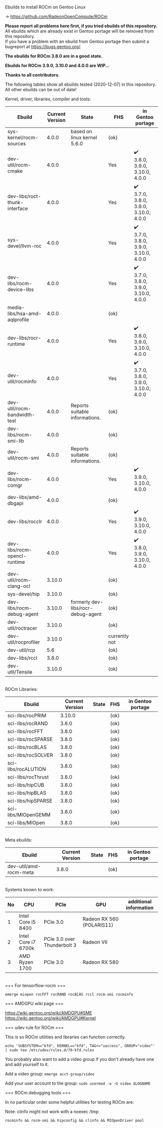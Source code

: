Ebuilds to install ROCm on Gentoo Linux

-> https://github.com/RadeonOpenCompute/ROCm

**Please report all problems here first, if you tried ebuilds of this repository.**<br>
All ebuilds which are already exist in Gentoo portage will be removed from this repository.<br>
If you have a problem with an ebuild from Gentoo portage then submit a bugreport at https://bugs.gentoo.org/.

**The ebuilds for ROCm 3.8.0 are in a good state.**<br>

**Ebuilds for ROCm 3.9.0, 3.10.0 and 4.0.0 are WIP...**<br>

**Thanks to all contributors.**

The following tables show all ebuilds tested (2020-12-07) in this repository. <br>
All other ebuilds can be out of date!

Kernel, driver, libraries, compiler and tools:

|Ebuild|Current Version|State| FHS | in Gentoo portage| 
|---|---|---|---|---|
|sys-kernel/rocm-sources| 4.0.0 | based on linux kernel 5.6.0 | (ok) |  |
|dev-util/rocm-cmake| 4.0.0 | | Yes | :heavy_check_mark:<br> 3.8.0, 3.9.0, 3.10.0, 4.0.0 |
|dev-libs/roct-thunk-interface| 4.0.0 |  | Yes | :heavy_check_mark:<br> 3.7.0, 3.8.0, 3.9.0, 3.10.0, 4.0.0  |
|sys-devel/llvm-roc | 4.0.0 | | Yes |:heavy_check_mark:<br> 3.7.0, 3.8.0, 3.9.0, 3.10.0, 4.0.0 |
|dev-libs/rocm-device-libs | 4.0.0 | | Yes | :heavy_check_mark:<br> 3.7.0, 3.8.0, 3.9.0, 3.10.0, 4.0.0 |
|media-libs/hsa-amd-aqlprofile| 4.0.0 | | (ok) | |
|dev-libs/rocr-runtime| 4.0.0 | | Yes | :heavy_check_mark:<br> 3.8.0, 3.9.0, 3.10.0, 4.0.0 |
|dev-util/rocminfo | 4.0.0 |  | Yes | :heavy_check_mark:<br> 3.7.0, 3.8.0, 3.9.0, 3.10.0, 4.0.0 |
|dev-util/rocm-bandwidth-test| 4.0.0 | Reports suitable informations. | (ok) |  |
|dev-libs/rocm-smi-lib| 4.0.0 |  | (ok) | |
|dev-util/rocm-smi| 4.0.0 | Reports suitable informations. | (ok) | |
|dev-libs/rocm-comgr | 4.0.0 | | Yes | :heavy_check_mark:<br> 3.9.0, 3.10.0, 4.0.0 |
|dev-libs/amd-dbgapi | 4.0.0 |  | (ok) | |
|dev-libs/rocclr | 4.0.0 | | Yes | :heavy_check_mark:<br> 3.9.0, 3.10.0, 4.0.0 |
|dev-libs/rocm-opencl-runtime| 4.0.0 |  | Yes | :heavy_check_mark:<br> 3.8.0, 3.9.0, 3.10.0, 4.0.0 |
|dev-util/rocm-clang-ocl| 3.10.0 | | (ok) | |
|sys-devel/hip| 3.10.0 |  | (ok) | |
|dev-libs/rocm-debug-agent | 3.10.0 | formerly dev-libs/rocr-debug-agent  | (ok) | |
|dev-util/roctracer| 3.10.0 |  | (ok) | |
|dev-util/rocprofiler| 3.10.0 |  | currently not | |
|dev-util/rcp| 5.6 |   | (ok) | |
|dev-libs/rccl | 3.8.0 |  | (ok) | |
|dev-util/Tensile | 3.10.0 | | (ok) | |

<br>
ROCm Libraries:

|Ebuild|Current Version|State|FHS|in Gentoo portage|
|---|---|---|---|---|
|sci-libs/rocPRIM| 3.10.0 |  | (ok) | |
|sci-libs/rocRAND| 3.8.0 |  | (ok) |  |
|sci-libs/rocFFT| 3.8.0 |  | (ok) | |
|sci-libs/rocSPARSE| 3.8.0 |  | (ok) | |
|sci-libs/rocBLAS| 3.8.0 |  | (ok) | |
|sci-libs/rocSOLVER| 3.8.0 |  | (ok) | |
|sci-libs/rocALUTION| 3.8.0 | | (ok) | |
|sci-libs/rocThrust| 3.8.0 |  | (ok) | |
|sci-libs/hipCUB | 3.8.0 |  | (ok)| |
|sci-libs/hipBLAS | 3.8.0 |  | (ok) | |
|sci-libs/hipSPARSE | 3.8.0 |  | (ok) | |
|sci-libs/MIOpenGEMM | 3.8.0 |  | (ok) | |
|sci-libs/MIOpen | 3.8.0 |  | (ok) | |

<br>
Meta ebuilds:

|Ebuild|Current Version|State| FHS | in Gentoo portage| 
|---|---|---|---|---|
|dev-util/amd-rocm-meta| 3.8.0 |  | (ok) | |

<br>
Systems known to work:

| No | CPU | PCIe |  GPU | additional information |
|---|---|---|---|---|
| 1 | Intel Core i5 8400 | PCIe 3.0 | Radeon RX 560 (POLARIS11) | |
| 2 | Intel Core i7 6700k | PCIe 3.0 over Thunderbolt 3 | Radeon VII | |
| 3 | AMD Ryzen 1700 | PCIe 3.0 | Radeon RX 580 | |

<br>
=== For tensorflow-rocm ===

``` emerge miopen rocFFT rocRAND rocBLAS rccl rocm-smi rocminfo ```

=== AMDGPU wiki page ===

https://wiki.gentoo.org/wiki/AMDGPU#SME
https://wiki.gentoo.org/wiki/AMDGPU#Kernel

=== udev rule for ROCm ===

This is so ROCm utilities and libraries can function correctly.

``` echo 'SUBSYSTEM=="kfd", KERNEL=="kfd", TAG+="uaccess", GROUP="video"' | sudo tee /etc/udev/rules.d/70-kfd.rules ```

You probably also want to add a video group if you don't already have one and add yourself to it.

Add a video group:
``` emerge acct-group/video ```

Add your user account to the group:
``` sudo usermod -a -G video $LOGNAME ```

=== ROCm debugging tools ===

In no particular order some helpful utilities for testing ROCm are:

Note: clinfo might not work with a noexec /tmp

``` rocminfo && rocm-smi && hipconfig && clinfo && MIOpenDriver pool ```
